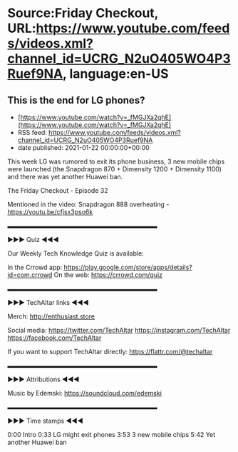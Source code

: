 # Source:Friday Checkout, URL:https://www.youtube.com/feeds/videos.xml?channel_id=UCRG_N2uO405WO4P3Ruef9NA, language:en-US

## This is the end for LG phones?
 - [https://www.youtube.com/watch?v=_fMGJXa2qhE](https://www.youtube.com/watch?v=_fMGJXa2qhE)
 - RSS feed: https://www.youtube.com/feeds/videos.xml?channel_id=UCRG_N2uO405WO4P3Ruef9NA
 - date published: 2021-01-22 00:00:00+00:00

This week LG was rumored to exit its phone business, 3 new mobile chips were launched (the Snapdragon 870 + Dimensity 1200 + Dimensity 1100) and there was yet another Huawei ban.

The Friday Checkout - Episode 32

Mentioned in the video: Snapdragon 888 overheating - https://youtu.be/cfjsx3pso6k

▬▬▬▬▬▬▬▬▬▬▬▬▬▬▬▬▬▬▬▬▬▬▬▬ 

►►► Quiz ◄◄◄

Our Weekly Tech Knowledge Quiz is available:

In the Crrowd app: https://play.google.com/store/apps/details?id=com.crrowd
On the web: https://crrowd.com/quiz

▬▬▬▬▬▬▬▬▬▬▬▬▬▬▬▬▬▬▬▬▬▬▬▬

►►► TechAltar links ◄◄◄

Merch: 
http://enthusiast.store 

Social media: 
https://twitter.com/TechAltar 
https://instagram.com/TechAltar 
https://facebook.com/TechAltar 

If you want to support TechAltar directly: 
https://flattr.com/@techaltar 

▬▬▬▬▬▬▬▬▬▬▬▬▬▬▬▬▬▬▬▬▬▬▬▬

►►► Attributions ◄◄◄

Music by Edemski: https://soundcloud.com/edemski

▬▬▬▬▬▬▬▬▬▬▬▬▬▬▬▬▬▬▬▬▬▬▬▬

►►► Time stamps ◄◄◄

0:00 Intro
0:33 LG might exit phones
3:53 3 new mobile chips
5:42 Yet another Huawei ban

